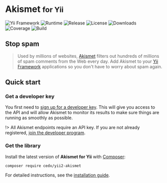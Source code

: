 # Akismet <small>for Yii</small>
![Yii Framework](https://badgen.net/badge/yii/%3E%3D2.0.0/green) ![Runtime](https://badgen.net/packagist/php/cedx/yii2-akismet) ![Release](https://badgen.net/packagist/v/cedx/yii2-akismet) ![License](https://badgen.net/packagist/license/cedx/yii2-akismet) ![Downloads](https://badgen.net/packagist/dt/cedx/yii2-akismet) ![Coverage](https://badgen.net/coveralls/c/github/cedx/yii2-akismet) ![Build](https://badgen.net/github/checks/cedx/yii2-akismet/main)

## Stop spam
> Used by millions of websites, [Akismet](https://akismet.com) filters out hundreds of millions of spam comments from the Web every day.
> Add Akismet to your [Yii Framework](https://www.yiiframework.com) applications so you don't have to worry about spam again.

## Quick start

### Get a developer key
You first need to [sign up for a developer key](https://akismet.com/signup/?plan=developer).
This will give you access to the API and will allow Akismet to monitor its results to make sure things are running as smoothly as possible.

!> All Akismet endpoints require an API key. If you are not already registered, [join the developer program](https://akismet.com/signup/?plan=developer).

### Get the library
Install the latest version of **Akismet for Yii** with [Composer](https://getcomposer.org):

```shell
composer require cedx/yii2-akismet
```

For detailed instructions, see the [installation guide](installation.md).
